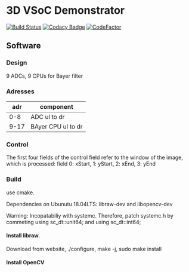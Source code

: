 # 3D VSoC Demonstrator

[![Build Status](https://travis-ci.com/jmjos/3D-VSoC-demonstrator.svg?branch=master)](https://travis-ci.com/jmjos/3D-VSoC-demonstrator)
[![Codacy Badge](https://api.codacy.com/project/badge/Grade/e7c97c7a500a4e2cbf211dd1c7712346)](https://www.codacy.com/app/jmjos/3D-VSoC-demonstrator?utm_source=github.com&amp;utm_medium=referral&amp;utm_content=jmjos/3D-VSoC-demonstrator&amp;utm_campaign=Badge_Grade)
[![CodeFactor](https://www.codefactor.io/repository/github/jmjos/3d-vsoc-demonstrator/badge)](https://www.codefactor.io/repository/github/jmjos/3d-vsoc-demonstrator)

## Software

### Design
9 ADCs, 9 CPUs for Bayer filter

### Adresses

| adr | component   |
|-----|-------------|
| 0-8 | ADC ul to dr|
| 9-17| BAyer CPU ul to dr|

### Control
The first four fields of the control field refer to the window of the image, which is processed: field 0: xStart, 1: yStart, 2: xEnd, 3: yEnd

### Build
use cmake.

Dependencies on Ubunutu 18.04LTS: libraw-dev and libopencv-dev

Warning: Incopatabiliy with systemc. Therefore, patch systemc.h by commeting using sc_dt::unit64; and using sc_dt::int64;

#### Install libraw. 

Download from website, ./configure, make -j, sudo make install

#### Install OpenCV


